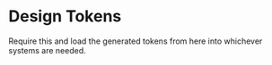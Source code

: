 # Design Tokens

Require this and load the generated tokens from here into whichever systems are needed.
